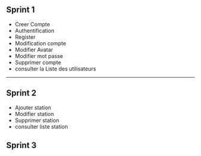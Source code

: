 ## Sprint 1 
- Creer Compte
- Authentification
- Register
- Modification compte
- Modifier Avatar
- Modifier mot passe
- Supprimer compte 
- consulter la Liste des utilisateurs
----
## Sprint 2 
- Ajouter station
- Modifier station
- Supprimer station 
- consulter liste station 

## Sprint 3 

